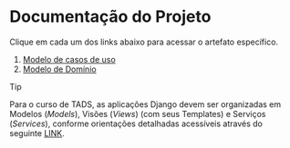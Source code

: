 # Documentação do Projeto

Clique em cada um dos links abaixo para acessar o artefato específico.

1. [Modelo de casos de uso](cdu/cdu.md)
1. [Modelo de Domínio](dominio/dominio.md)

> [!TIP]
> Para o curso de TADS, as aplicações Django devem ser organizadas em Modelos (*Models*), Visões (*Views*) (com seus Templates) e Serviços (*Services*), conforme orientações detalhadas acessíveis através do seguinte [LINK](./orientacoes/projeto.md).